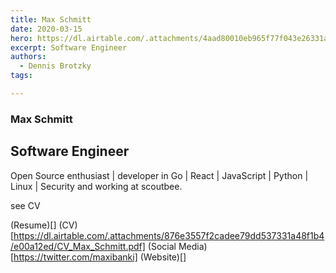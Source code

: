 ```yaml
---
title: Max Schmitt
date: 2020-03-15
hero: https://dl.airtable.com/.attachments/4aad80010eb965f77f043e26331ad5df/fc2c80aa/6341swcomp.jpg
excerpt: Software Engineer
authors:
  - Dennis Brotzky
tags: 

---
```


### Max Schmitt
## Software Engineer

Open Source enthusiast | developer in Go | React | JavaScript | Python | Linux | Security and working at scoutbee.

see CV

(Resume)[]
(CV)[https://dl.airtable.com/.attachments/876e3557f2cadee79dd537331a48f1b4/e00a12ed/CV_Max_Schmitt.pdf]
(Social Media)[https://twitter.com/maxibanki]
(Website)[]

